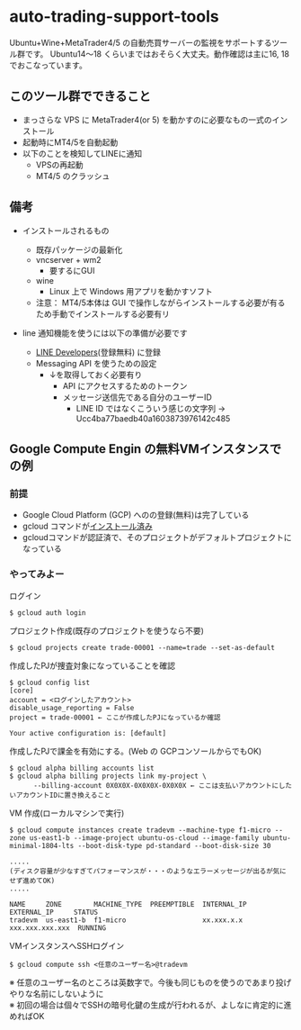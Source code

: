 # auto-trading-support-tools
Ubuntu+Wine+MetaTrader4/5 の自動売買サーバーの監視をサポートするツール群です。
Ubuntu14〜18 くらいまではおそらく大丈夫。動作確認は主に16, 18でおこなっています。

## このツール群でできること
* まっさらな VPS に MetaTrader4(or 5) を動かすのに必要なもの一式のインストール
* 起動時にMT4/5を自動起動
* 以下のことを検知してLINEに通知
    * VPSの再起動
    * MT4/5 のクラッシュ

## 備考
* インストールされるもの
    * 既存パッケージの最新化
    * vncserver + wm2
        * 要するにGUI
    * wine
        * Linux 上で Windows 用アプリを動かすソフト
    * 注意： MT4/5本体は GUI で操作しながらインストールする必要が有るため手動でインストールする必要有リ

* line 通知機能を使うには以下の準備が必要です
    * [LINE Developers](https://developers.line.biz/ja/services/messaging-api/)(登録無料) に登録
    * Messaging API を使うための設定
        * ↓を取得しておく必要有り
            * API にアクセスするためのトークン
            * メッセージ送信先である自分のユーザーID
                * LINE ID ではなくこういう感じの文字列 → Ucc4ba77baedb40a1603873976142c485

## Google Compute Engin の無料VMインスタンスでの例
### 前提
* Google Cloud Platform (GCP) へのの登録(無料)は完了している
* gcloud コマンドが[インストール済み](https://cloud.google.com/sdk/downloads?hl=JA)
* gcloudコマンドが認証済で、そのプロジェクトがデフォルトプロジェクトになっている

### やってみよー
ログイン
```
$ gcloud auth login
```
プロジェクト作成(既存のプロジェクトを使うなら不要)
```
$ gcloud projects create trade-00001 --name=trade --set-as-default
```
作成したPJが捜査対象になっていることを確認

```
$ gcloud config list
[core]
account = <ログインしたアカウント>
disable_usage_reporting = False
project = trade-00001 ← ここが作成したPJになっているか確認

Your active configuration is: [default]
```

作成したPJで課金を有効にする。(Web の GCPコンソールからでもOK)
```
$ gcloud alpha billing accounts list
$ gcloud alpha billing projects link my-project \
      --billing-account 0X0X0X-0X0X0X-0X0X0X ← ここは支払いアカウントにしたいアカウントIDに置き換えること
```

VM 作成(ローカルマシンで実行)
```
$ gcloud compute instances create tradevm --machine-type f1-micro --zone us-east1-b --image-project ubuntu-os-cloud --image-family ubuntu-minimal-1804-lts --boot-disk-type pd-standard --boot-disk-size 30

.....
(ディスク容量が少なすぎてパフォーマンスが・・・のようなエラーメッセージが出るが気にせず進めてOK)
.....

NAME     ZONE        MACHINE_TYPE  PREEMPTIBLE  INTERNAL_IP  EXTERNAL_IP     STATUS
tradevm  us-east1-b  f1-micro                   xx.xxx.x.x   xxx.xxx.xxx.xxx  RUNNING
```

VMインスタンスへSSHログイン
```
$ gcloud compute ssh <任意のユーザー名>@tradevm
```
※ 任意のユーザー名のところは英数字で。今後も同じものを使うのであまり投げやりな名前にしないように  
※ 初回の場合は個々でSSHの暗号化鍵の生成が行われるが、よしなに肯定的に進めればOK

